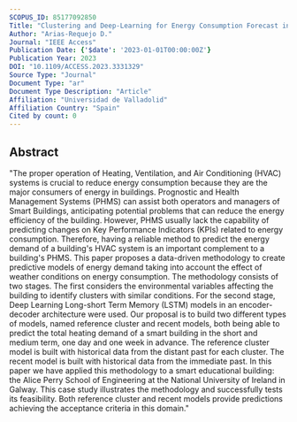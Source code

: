 ```yaml
---
SCOPUS_ID: 85177092850
Title: "Clustering and Deep-Learning for Energy Consumption Forecast in Smart Buildings"
Author: "Arias-Requejo D."
Journal: "IEEE Access"
Publication Date: {'$date': '2023-01-01T00:00:00Z'}
Publication Year: 2023
DOI: "10.1109/ACCESS.2023.3331329"
Source Type: "Journal"
Document Type: "ar"
Document Type Description: "Article"
Affiliation: "Universidad de Valladolid"
Affiliation Country: "Spain"
Cited by count: 0
---
```


## Abstract
"The proper operation of Heating, Ventilation, and Air Conditioning (HVAC) systems is crucial to reduce energy consumption because they are the major consumers of energy in buildings. Prognostic and Health Management Systems (PHMS) can assist both operators and managers of Smart Buildings, anticipating potential problems that can reduce the energy efficiency of the building. However, PHMS usually lack the capability of predicting changes on Key Performance Indicators (KPIs) related to energy consumption. Therefore, having a reliable method to predict the energy demand of a building's HVAC system is an important complement to a building's PHMS. This paper proposes a data-driven methodology to create predictive models of energy demand taking into account the effect of weather conditions on energy consumption. The methodology consists of two stages. The first considers the environmental variables affecting the building to identify clusters with similar conditions. For the second stage, Deep Learning Long-short Term Memory (LSTM) models in an encoder-decoder architecture were used. Our proposal is to build two different types of models, named reference cluster and recent models, both being able to predict the total heating demand of a smart building in the short and medium term, one day and one week in advance. The reference cluster model is built with historical data from the distant past for each cluster. The recent model is built with historical data from the immediate past. In this paper we have applied this methodology to a smart educational building: the Alice Perry School of Engineering at the National University of Ireland in Galway. This case study illustrates the methodology and successfully tests its feasibility. Both reference cluster and recent models provide predictions achieving the acceptance criteria in this domain."
